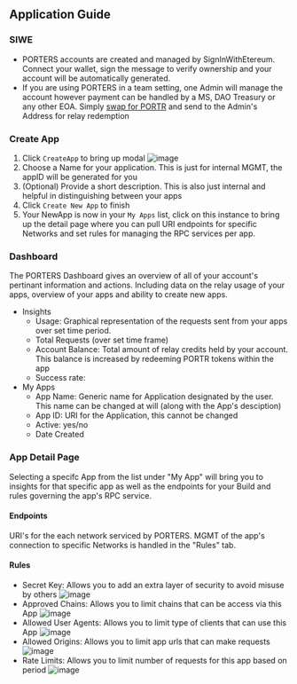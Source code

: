 ## Application Guide
### SIWE
- PORTERS accounts are created and managed by SignInWithEtereum. Connect your wallet, sign the message to verify ownership and your account will be automatically generated.
- If you are using PORTERS in a team setting, one Admin will manage the account however payment can be handled by a MS, DAO Treasury or any other EOA. Simply [swap for PORTR](https://www.porters.xyz/swap) and send to the Admin's Address for relay redemption
### Create App
1. Click `CreateApp` to bring up modal
![image](https://hackmd.io/_uploads/BJ5XRvnL0.png)
2. Choose a Name for your application. This is just for internal MGMT, the appID will be generated for you
3. (Optional) Provide a short description. This is also just internal and helpful in distinguishing between your apps
4. Click `Create New App` to finish 
5. Your NewApp is now in your `My Apps` list, click on this instance to bring up the detail page where you can pull URI endpoints for specific Networks and set rules for managing the RPC services per app.
### Dashboard
The PORTERS Dashboard gives an overview of all of your account's pertinant information and actions. Including data on the relay usage of your apps, overview of your apps and ability to create new apps.
- Insights
    - Usage: Graphical representation of the requests sent from your apps over set time period.
    - Total Requests (over set time frame) 
    - Account Balance: Total amount of relay credits held by your account. This balance is increased by redeeming PORTR tokens within the app
    - Success rate: 
- My Apps
    - App Name: Generic name for Application designated by the user. This name can be changed at will (along with the App's desciption)
    - App ID: URI for the Application, this cannot be changed
    - Active: yes/no
    - Date Created
### App Detail Page
Selecting a specifc App from the list under "My App" will bring you to insights for that specific app as well as the endpoints for your Build and rules governing the app's RPC service.
#### Endpoints
URI's for the each network serviced by PORTERS. MGMT of the app's connection to specific Networks is handled in the "Rules" tab.
#### Rules
- Secret Key: Allows you to add an extra layer of security to avoid misuse by others
![image](https://hackmd.io/_uploads/H1iQSbqUA.png)
- Approved Chains: Allows you to limit chains that can be access via this App
![image](https://hackmd.io/_uploads/ByUHSZqUA.png)
- Allowed User Agents: Allows you to limit type of clients that can use this App
![image](https://hackmd.io/_uploads/Hy0UHZ5UC.png)
- Allowed Origins: Allows you to limit app urls that can make requests
![image](https://hackmd.io/_uploads/B1buBWcIR.png)
- Rate Limits: Allows you to limit number of requests for this app based on period
![image](https://hackmd.io/_uploads/BkoYSZcIR.png)